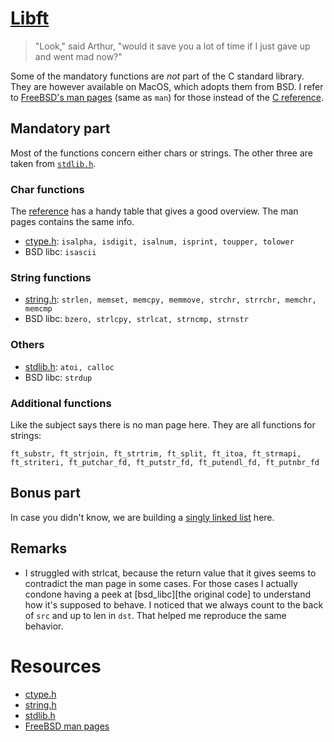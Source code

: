 # [Libft][intra-libft]
> "Look," said Arthur, "would it save you a lot of time if I just gave up and went mad now?"

Some of the mandatory functions are *not* part of the C standard library. They are however available on MacOS, which adopts them from BSD. I refer to [FreeBSD's man pages][freebsd] (same as `man`) for those instead of the [C reference][cref].

## Mandatory part
Most of the functions concern either chars or strings. The other three are taken from [`stdlib.h`][stdlib_h].

### Char functions
The [reference][ctype_h] has a handy table that gives a good overview. The man pages contains the same info.

- [ctype.h][ctype_h]: `isalpha, isdigit, isalnum, isprint, toupper, tolower`
- BSD libc: `isascii`

### String functions
- [string.h][string_h]: `strlen, memset, memcpy, memmove, strchr, strrchr, memchr, memcmp`
- BSD libc: `bzero, strlcpy, strlcat, strncmp, strnstr`

### Others
- [stdlib.h][stdlib_h]: `atoi, calloc`
- BSD libc: `strdup`

### Additional functions
Like the subject says there is no man page here. They are all functions for strings:

`ft_substr, ft_strjoin, ft_strtrim, ft_split, ft_itoa, ft_strmapi, ft_striteri, ft_putchar_fd, ft_putstr_fd, ft_putendl_fd, ft_putnbr_fd`

## Bonus part
In case you didn't know, we are building a [singly linked list][wiki_ll] here.

## Remarks
- I struggled with strlcat, because the return value that it gives seems to contradict the man page in some cases. For those cases I actually condone having a peek at [bsd_libc][the original code] to understand how it's supposed to behave. I noticed that we always count to the back of `src` and up to len in `dst`. That helped me reproduce the same behavior.

# Resources
- [ctype.h][ctype_h]
- [string.h][string_h]
- [stdlib.h][stdlib_h]
- [FreeBSD man pages][freebsd]

[intra-libft]:		https://projects.intra.42.fr/projects/42cursus-libft
[cref]:             https://cplusplus.com/reference/clibrary/
[freebsd]:          https://man.freebsd.org/cgi/man.cgi
[string_h]:         https://cplusplus.com/reference/cstring/
[ctype_h]:          https://cplusplus.com/reference/cctype/
[stdlib_h]:         https://cplusplus.com/reference/cstdlib/
[wiki_ll]:          https://en.wikipedia.org/wiki/Linked_list
[bsd_libc]:			https://cgit.freebsd.org/src/tree/lib/libc/string
